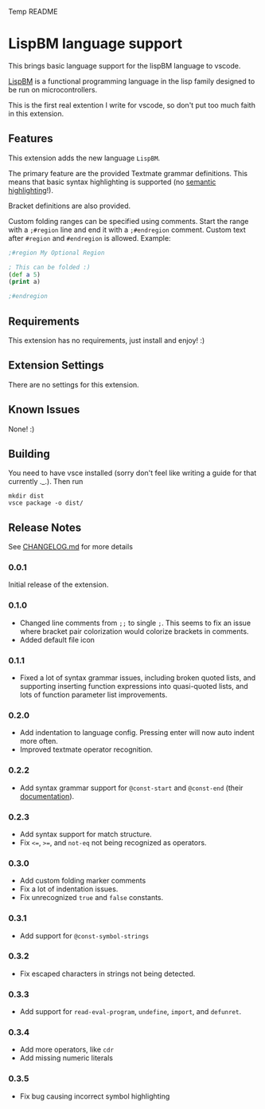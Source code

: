 Temp README

# LispBM language support

This brings basic language support for the lispBM language to vscode.

[LispBM](https://github.com/svenssonjoel/lispBM) is a functional programming
language in the lisp family designed to be run on microcontrollers.

This is the first real extention I write for vscode, so don't put too much
faith in this extension.

## Features

This extension adds the new language `LispBM`.

The primary feature are the provided Textmate grammar definitions.
This means that basic syntax highlighting is supported (no [semantic highlighting](https://code.visualstudio.com/api/language-extensions/semantic-highlight-guide)!).

Bracket definitions are also provided.

Custom folding ranges can be specified using comments. Start the range with a
`;#region` line and end it with a `;#endregion` comment.
Custom text after `#region` and `#endregion` is allowed.
Example:

```clj
;#region My Optional Region

; This can be folded :)
(def a 5)
(print a)

;#endregion
```

## Requirements

This extension has no requirements, just install and enjoy! :)

## Extension Settings

There are no settings for this extension.

<!-- Include if your extension adds any VS Code settings through the `contributes.configuration` extension point.

For example:

This extension contributes the following settings:

* `myExtension.enable`: Enable/disable this extension.
* `myExtension.thing`: Set to `blah` to do something. -->

## Known Issues

None! :)

## Building

You need to have vsce installed (sorry don't feel like writing a guide for that
currently .\_.).
Then run

```shell
mkdir dist
vsce package -o dist/
```

## Release Notes

See [CHANGELOG.md](CHANGELOG.md) for more details

### 0.0.1

Initial release of the extension.

### 0.1.0

- Changed line comments from `;;` to single `;`. This seems to fix an issue where
  bracket pair colorization would colorize brackets in comments.
- Added default file icon

### 0.1.1

- Fixed a lot of syntax grammar issues, including broken quoted lists, and supporting
  inserting function expressions into quasi-quoted lists, and lots of function
  parameter list improvements.

### 0.2.0

- Add indentation to language config. Pressing enter will now auto indent more
  often.
- Improved textmate operator recognition.

### 0.2.2

- Add syntax grammar support for `@const-start` and `@const-end` (their
  [documentation](https://github.com/vedderb/bldc/blob/master/lispBM/lispBM/doc/lbmref.md#const-start)).

### 0.2.3

- Add syntax support for match structure.
- Fix `<=`, `>=`, and `not-eq` not being recognized as operators.

### 0.3.0

- Add custom folding marker comments
- Fix a lot of indentation issues.
- Fix unrecognized `true` and `false` constants.

### 0.3.1

- Add support for `@const-symbol-strings`

### 0.3.2

- Fix escaped characters in strings not being detected.

### 0.3.3

- Add support for `read-eval-program`, `undefine`, `import`, and `defunret`.

### 0.3.4

- Add more operators, like `cdr`
- Add missing numeric literals

### 0.3.5

- Fix bug causing incorrect symbol highlighting

